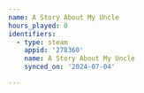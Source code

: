 ```yaml
---
name: A Story About My Uncle
hours_played: 0
identifiers:
  - type: steam
    appid: '278360'
    name: A Story About My Uncle
    synced_on: '2024-07-04'

---
```

